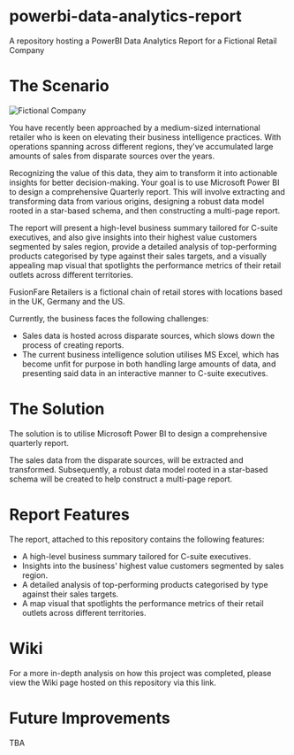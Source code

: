 # powerbi-data-analytics-report
A repository hosting a PowerBI Data Analytics Report for a Fictional Retail Company

# The Scenario 
![Fictional Company](https://github.com/WayneRose-95/powerbi-data-analytics-report/assets/89411656/5c9a73a6-42dc-46dd-9f9e-27f76fa55074)


You have recently been approached by a medium-sized international retailer who is keen on elevating their business intelligence practices. With operations spanning across different regions, they've accumulated large amounts of sales from disparate sources over the years.

Recognizing the value of this data, they aim to transform it into actionable insights for better decision-making. Your goal is to use Microsoft Power BI to design a comprehensive Quarterly report. This will involve extracting and transforming data from various origins, designing a robust data model rooted in a star-based schema, and then constructing a multi-page report.

The report will present a high-level business summary tailored for C-suite executives, and also give insights into their highest value customers segmented by sales region, provide a detailed analysis of top-performing products categorised by type against their sales targets, and a visually appealing map visual that spotlights the performance metrics of their retail outlets across different territories.


FusionFare Retailers is a fictional chain of retail stores with locations based in the UK, Germany and the US. 

Currently, the business faces the following challenges: 

- Sales data is hosted across disparate sources, which slows down the process of creating reports.
- The current business intelligence solution utilises MS Excel, which has become unfit for purpose in both handling large amounts of data, and presenting said data in an interactive manner to C-suite executives. 


# The Solution 

The solution is to utilise Microsoft Power BI to design a comprehensive quarterly report. 

The sales data from the disparate sources, will be extracted and transformed. Subsequently, a robust data model rooted in a star-based schema will be created to help construct a multi-page report. 

# Report Features 
The report, attached to this repository contains the following features:

- A high-level business summary tailored for C-suite executives.
- Insights into the business' highest value customers segmented by sales region.
- A detailed analysis of top-performing products categorised by type against their sales targets.
- A  map visual that spotlights the performance metrics of their retail outlets across different territories.

# Wiki 

For a more in-depth analysis on how this project was completed, please view the Wiki page hosted on this repository via this link. 

# Future Improvements 

TBA 
  
